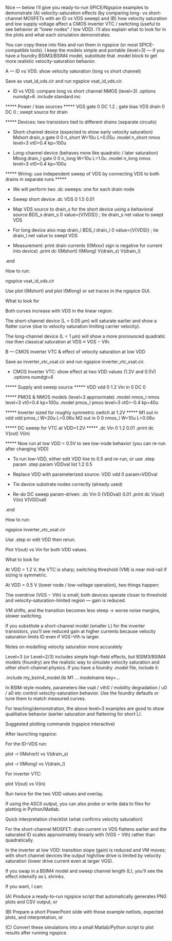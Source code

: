 Nice — below I’ll give you ready-to-run SPICE/Ngspice examples to demonstrate (A) velocity-saturation effects (by comparing long- vs short-channel MOSFETs with an ID vs VDS sweep) and (B) how velocity saturation and low supply voltage affect a CMOS inverter VTC / switching (useful to see behavior at “lower nodes” / low VDD). I’ll also explain what to look for in the plots and what each simulation demonstrates.

You can copy these into files and run them in ngspice (or most SPICE-compatible tools). I keep the models simple and portable (level=3) — if you have a foundry BSIM3/BSIM4 model, substitute that .model block to get more realistic velocity-saturation behavior.

A — ID vs VDS: show velocity saturation (long vs short channel)

Save as vsat_id_vds.cir and run ngspice vsat_id_vds.cir.

* ID vs VDS: compare long vs short channel NMOS (level=3)
.options numdgt=6
.include standard.inc

***** Power / bias sources *****
VGS gate 0 DC 1.2      ; gate bias
VDS  drain 0 DC 0      ; swept source for drain

***** Devices: two transistors tied to different drains (separate circuits)
* Short-channel device (expected to show early velocity saturation)
Mshort drain_s gate 0 0 n_short W=10u L=0.05u
.model n_short nmos level=3 vt0=0.4 kp=100u

* Long-channel device (behaves more like quadratic / later saturation)
Mlong drain_l gate 0 0 n_long W=10u L=1.0u
.model n_long nmos level=3 vt0=0.4 kp=100u

***** Wiring: use independent sweep of VDS by connecting VDS to both drains in separate runs *****
* We will perform two .dc sweeps: one for each drain node
* Sweep short device
.dc VDS 0 1.5 0.01
* Map VDS source to drain_s for the short device using a behavioral source
BDS_s drain_s 0 value={V(VDS)}  ; tie drain_s net value to swept VDS
* For long device also map drain_l
BDS_l drain_l 0 value={V(VDS)}  ; tie drain_l net value to swept VDS

* Measurement: print drain currents (I(Mxxx) sign is negative for current into device)
.print dc I(Mshort) I(Mlong) V(drain_s) V(drain_l)

.end


How to run:

ngspice vsat_id_vds.cir

Use plot I(Mshort) and plot I(Mlong) or set traces in the ngspice GUI.

What to look for

Both curves increase with VDS in the linear region.

The short-channel device (L = 0.05 µm) will saturate earlier and show a flatter curve (due to velocity saturation limiting carrier velocity).

The long-channel device (L = 1 µm) will show a more pronounced quadratic rise then classical saturation at VDS ≈ VGS − Vth.

B — CMOS inverter VTC & effect of velocity saturation at low VDD

Save as inverter_vtc_vsat.cir and run ngspice inverter_vtc_vsat.cir.

* CMOS Inverter VTC: show effect at two VDD values (1.2V and 0.5V)
.options numdgt=6

***** Supply and sweep source *****
VDD vdd 0 1.2
Vin in 0 DC 0

***** PMOS & NMOS models (level=3 approximate)
.model nmos_l nmos level=3 vt0=0.4 kp=100u
.model pmos_l pmos level=3 vt0=-0.4 kp=40u

***** Inverter sized for roughly symmetric switch at 1.2V *****
M1 out in vdd vdd pmos_l W=20u L=0.06u
M2 out in 0 0 nmos_l   W=10u L=0.06u

***** DC sweep for VTC at VDD=1.2V *****
.dc Vin 0 1.2 0.01
.print dc V(out) V(in)

***** Now run at low VDD = 0.5V to see low-node behavior (you can re-run after changing VDD)
* To run low-VDD, either edit VDD line to 0.5 and re-run, or use .step param
.step param VDDval list 1.2 0.5
* Replace VDD with parameterized source:
VDD vdd 0 param=VDDval

* Tie device substrate nodes correctly (already used)
* Re-do DC sweep param-driven:
.dc Vin 0 {VDDval} 0.01
.print dc V(out) V(in) V(VDDval)

.end


How to run:

ngspice inverter_vtc_vsat.cir

Use .step or edit VDD then rerun.

Plot V(out) vs Vin for both VDD values.

What to look for

At VDD = 1.2 V, the VTC is sharp; switching threshold (VM) is near mid-rail if sizing is symmetric.

At VDD = 0.5 V (lower node / low-voltage operation), two things happen:

The overdrive (VGS − Vth) is small; both devices operate closer to threshold and velocity-saturation-limited region — gain is reduced.

VM shifts, and the transition becomes less steep → worse noise margins, slower switching.

If you substitute a short-channel model (smaller L) for the inverter transistors, you’ll see reduced gain at higher currents because velocity saturation limits ID even if VGS−Vth is larger.

Notes on modelling velocity saturation more accurately

Level=3 (or Level=2/3) includes simple high-field effects, but BSIM3/BSIM4 models (foundry) are the realistic way to simulate velocity saturation and other short-channel physics. If you have a foundry .model file, include it:

.include my_bsim4_model.lib
M1 ... modelname key=...


In BSIM-style models, parameters like vsat / vth0 / mobility degradation / u0 / a0 etc control velocity-saturation behavior. Use the foundry defaults or tune them to match measured curves.

For teaching/demonstration, the above level=3 examples are good to show qualitative behavior (earlier saturation and flattening for short L).

Suggested plotting commands (ngspice interactive)

After launching ngspice:

For the ID–VDS run:

plot -r I(Mshort) vs V(drain_s)

plot -r I(Mlong) vs V(drain_l)

For inverter VTC:

plot V(out) vs V(in)

Run twice for the two VDD values and overlay.

If using the ASCII output, you can also probe or write data to files for plotting in Python/Matlab.

Quick interpretation checklist (what confirms velocity saturation)

For the short-channel MOSFET: drain current vs VDS flattens earlier and the saturated ID scales approximately linearly with (VGS − Vth) rather than quadratically.

In the inverter at low VDD: transition slope (gain) is reduced and VM moves; with short channel devices the output high/low drive is limited by velocity saturation (lower drive current even at larger VGS).

If you swap in a BSIM4 model and sweep channel length (L), you’ll see the effect intensify as L shrinks.

If you want, I can:

(A) Produce a ready-to-run ngspice script that automatically generates PNG plots and CSV output, or

(B) Prepare a short PowerPoint slide with those example netlists, expected plots, and interpretation, or

(C) Convert these simulations into a small Matlab/Python script to plot results after running ngspice.
